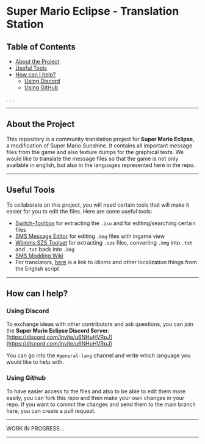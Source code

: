 # **Super Mario Eclipse - Translation Station**

## **Table of Contents**
- [About the Project](#about-the-project)
- [Useful Tools](#useful-tools)
- [How can I help?](#how-can-i-help)
  - [Using Discord](#using-discord)
  - [Using GitHub](#using-github)

.
.
.
  
---

## **About the Project**
This repository is a community translation project for **Super Mario Eclipse**, a modification of Super Mario Sunshine. It contains all important message files from the game and also texture dumps for the graphical texts. We would like to translate the message files so that the game is not only available in english, but also in the languages represented here in the repo.

---

## **Useful Tools**

To collaborate on this project, you will need certain tools that will make it easier for you to edit the files. Here are some useful tools:

- [Switch-Toolbox](https://github.com/KillzXGaming/Switch-Toolbox) for extracting the `.iso` and for editing/searching certain files
- [SMS Message Editor](https://github.com/JoshuaMKW/SMS-Message-Editor) for editing `.bmg` files with ingame view
- [Wiimms SZS Toolset](https://szs.wiimm.de/) for extracting `.szs` files, converting `.bmg` into `.txt` and `.txt` back into `.bmg`
- [SMS Modding Wiki](https://smswiki.shoutwiki.com/wiki/Docs)
- For translators, [here](https://docs.google.com/spreadsheets/d/16SODPmaqB_A6rrQJlQv6CGCsJy6uu63B0eXsxvo3BuU/edit?usp=sharing) is a link to idioms and other localization things from the English script

---

## **How can I help?**

### **Using Discord**
To exchange ideas with other contributors and ask questions, you can join the **Super Mario Eclipse Discord Server**: <br />
[https://discord.com/invite/u6NHuHVRpJ](https://discord.com/invite/u6NHuHVRpJ)

You can go into the `#general-lang` channel and write which language you would like to help with.

### **Using Github**
To have easier access to the files and also to be able to edit them more easily, you can fork this repo and then make your own changes in your repo. If you want to commit the changes and send them to the main branch here, you can create a pull request.

---

WORK IN PROGRESS...

---
